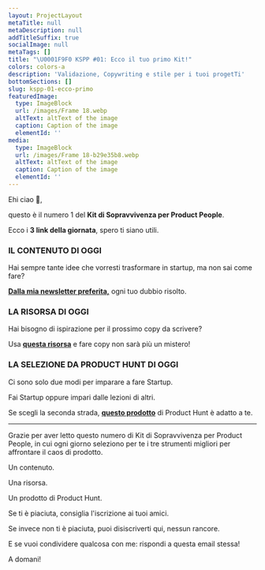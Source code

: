 ```yaml
---
layout: ProjectLayout
metaTitle: null
metaDescription: null
addTitleSuffix: true
socialImage: null
metaTags: []
title: "\U0001F9F0 KSPP #01: Ecco il tuo primo Kit!"
colors: colors-a
description: 'Validazione, Copywriting e stile per i tuoi progetTi'
bottomSections: []
slug: kspp-01-ecco-primo
featuredImage:
  type: ImageBlock
  url: /images/Frame 18.webp
  altText: altText of the image
  caption: Caption of the image
  elementId: ''
media:
  type: ImageBlock
  url: /images/Frame 18-b29e35b8.webp
  altText: altText of the image
  caption: Caption of the image
  elementId: ''
---
```

Ehi ciao 👋,

questo è il numero 1 del **Kit di Sopravvivenza per Product People**.

Ecco i **3 link della giornata**, spero ti siano utili.

### IL CONTENUTO DI OGGI

Hai sempre tante idee che vorresti trasformare in startup, ma non sai come fare?

[**Dalla mia newsletter preferita,**](https://www.lennysnewsletter.com/p/validating-your-startup-idea?s=r) ogni tuo dubbio risolto.​

### LA RISORSA DI OGGI

Hai bisogno di ispirazione per il prossimo copy da scrivere?

​Usa [**questa risorsa**](https://marketingexamples.com/inspiration) e fare copy non sarà più un mistero!

### LA SELEZIONE DA PRODUCT HUNT DI OGGI

Ci sono solo due modi per imparare a fare Startup.

Fai Startup oppure impari dalle lezioni di altri.

Se scegli la seconda strada, [**questo prodotto**](https://app.formaloo.net/uhj2S4lclztc8XK?ref=producthunt) di Product Hunt è adatto a te.

***

Grazie per aver letto questo numero di Kit di Sopravvivenza per Product People, in cui ogni giorno seleziono per te i tre strumenti migliori per affrontare il caos di prodotto.

Un contenuto.

Una risorsa.

Un prodotto di Product Hunt.

Se ti è piaciuta, consiglia l'iscrizione ai tuoi amici.

Se invece non ti è piaciuta, puoi disiscriverti qui, nessun rancore.

E se vuoi condividere qualcosa con me: rispondi a questa email stessa!

A domani!
